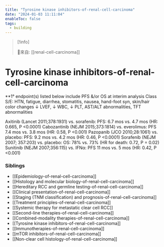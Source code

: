 ```yaml
---
title: "Tyrosine kinase inhibitors-of-renal-cell-carcinoma"
date: "2024-01-03 11:11:04"
enableToc: false
tags:
  - building
---
```


> [!info]
>
> 🌱來自: [[renal-cell-carcinoma]]

# Tyrosine kinase inhibitors-of-renal-cell-carcinoma

\*\*1° endpoint(s) listed below include PFS &/or OS at interim analysis Class S/E: HTN, fatigue, diarrhea, stomatitis, nausea, hand-foot syn, skin/hair color changes ↓ LVEF, ↓ WBC, ↓ PLT, AST/ALT abnormalities, TFT abnormalities

Axitinib (Lancet 2011;378:1931) vs. sorafenib: PFS: 6.7 mos vs. 4.7 mos (HR: 0.665, P <0.0001)
Cabozantinib (NEJM 2015;373:1814) vs. everolimus: PFS 7.4 mos vs. 3.8 mos (HR: 0.58, P <0.001)
Pazopanib (JCO 2010;28:1061) vs. placebo: PFS: 9.2 mos vs. 4.2 mos (HR: 0.46, P <0.0001)
Sorafenib (NEJM 2007; 357:203) vs. placebo: OS: 78% vs. 73% (HR for death: 0.72, P = 0.02)
Sunitinib (NEJM 2007;356:115) vs. IFNα: PFS 11 mos vs. 5 mos (HR: 0.42, P <0.001)

### Siblings

- [[Epidemiology-of-renal-cell-carcinoma]]
- [[Histology and molecular biology-of-renal-cell-carcinoma]]
- [[Hereditary RCC and germline testing-of-renal-cell-carcinoma]]
- [[Clinical presentation-of-renal-cell-carcinoma]]
- [[Staging (TNM classification) and prognosis-of-renal-cell-carcinoma]]
- [[Treatment principles-of-renal-cell-carcinoma]]
- [[Systemic therapy for metastatic clear cell RCC]]
- [[Second-line therapies-of-renal-cell-carcinoma]]
- [[Combined-modality therapies-of-renal-cell-carcinoma]]
- [[Tyrosine kinase inhibitors-of-renal-cell-carcinoma]]
- [[Immunotherapies-of-renal-cell-carcinoma]]
- [[mTOR inhibitors-of-renal-cell-carcinoma]]
- [[Non-clear cell histology-of-renal-cell-carcinoma]]

